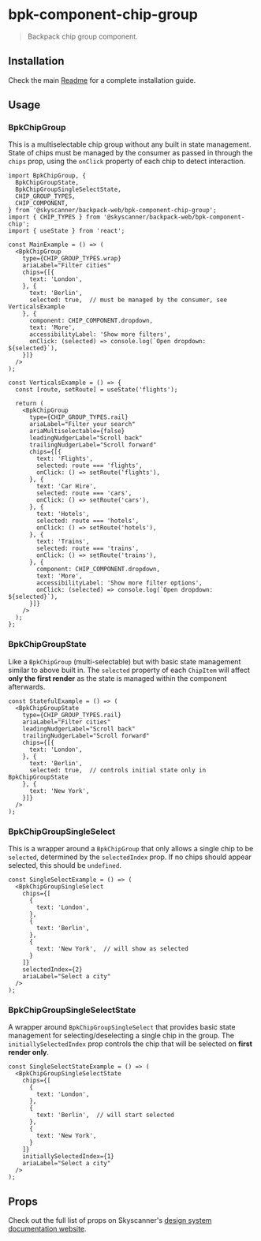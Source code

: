# bpk-component-chip-group

> Backpack chip group component.

## Installation

Check the main [Readme](https://github.com/skyscanner/backpack#usage) for a complete installation guide.

## Usage

### BpkChipGroup

This is a multiselectable chip group without any built in state management. State of chips must be managed by the consumer as passed in through the `chips` prop, using the `onClick` property of each chip to detect interaction.

```tsx
import BpkChipGroup, {
  BpkChipGroupState,
  BpkChipGroupSingleSelectState,
  CHIP_GROUP_TYPES,
  CHIP_COMPONENT,
} from '@skyscanner/backpack-web/bpk-component-chip-group';
import { CHIP_TYPES } from '@skyscanner/backpack-web/bpk-component-chip';
import { useState } from 'react';

const MainExample = () => (
  <BpkChipGroup
    type={CHIP_GROUP_TYPES.wrap}
    ariaLabel="Filter cities"
    chips={[{
      text: 'London',
    }, {
      text: 'Berlin',
      selected: true,  // must be managed by the consumer, see VerticalsExample
    }, {
      component: CHIP_COMPONENT.dropdown,
      text: 'More',
      accessibilityLabel: 'Show more filters',
      onClick: (selected) => console.log(`Open dropdown: ${selected}`),
    }]}
  />
);

const VerticalsExample = () => {
  const [route, setRoute] = useState('flights');

  return (
    <BpkChipGroup
      type={CHIP_GROUP_TYPES.rail}
      ariaLabel="Filter your search"
      ariaMultiselectable={false}
      leadingNudgerLabel="Scroll back"
      trailingNudgerLabel="Scroll forward"
      chips={[{
        text: 'Flights',
        selected: route === 'flights',
        onClick: () => setRoute('flights'),
      }, {
        text: 'Car Hire',
        selected: route === 'cars',
        onClick: () => setRoute('cars'),
      }, {
        text: 'Hotels',
        selected: route === 'hotels',
        onClick: () => setRoute('hotels'),
      }, {
        text: 'Trains',
        selected: route === 'trains',
        onClick: () => setRoute('trains'),
      }, {
        component: CHIP_COMPONENT.dropdown,
        text: 'More',
        accessibilityLabel: 'Show more filter options',
        onClick: (selected) => console.log(`Open dropdown: ${selected}`),
      }]}
    />
  );
};
```

### BpkChipGroupState

Like a `BpkChipGroup` (multi-selectable) but with basic state management similar to above built in. The `selected` property of each `ChipItem` will affect **only the first render** as the state is managed within the component afterwards.

```tsx
const StatefulExample = () => (
  <BpkChipGroupState
    type={CHIP_GROUP_TYPES.rail}
    ariaLabel="Filter cities"
    leadingNudgerLabel="Scroll back"
    trailingNudgerLabel="Scroll forward"
    chips={[{
      text: 'London',
    }, {
      text: 'Berlin',
      selected: true,  // controls initial state only in BpkChipGroupState
    }, {
      text: 'New York',
    }]}
  />
);
```

### BpkChipGroupSingleSelect

This is a wrapper around a `BpkChipGroup` that only allows a single chip to be `selected`, determined by the `selectedIndex` prop. If no chips should appear selected, this should be `undefined`.

```tsx
const SingleSelectExample = () => (
  <BpkChipGroupSingleSelect
    chips={[
      {
        text: 'London',
      },
      {
        text: 'Berlin',
      },
      {
        text: 'New York',  // will show as selected
      }
    ]}
    selectedIndex={2}
    ariaLabel="Select a city"
  />
);
```

### BpkChipGroupSingleSelectState

A wrapper around `BpkChipGroupSingleSelect` that provides basic state management for selecting/deselecting a single chip in the group. The `initiallySelectedIndex` prop controls the chip that will be selected on **first render only**.

```tsx
const SingleSelectStateExample = () => (
  <BpkChipGroupSingleSelectState
    chips={[
      {
        text: 'London',
      },
      {
        text: 'Berlin',  // will start selected
      },
      {
        text: 'New York',
      }
    ]}
    initiallySelectedIndex={1}
    ariaLabel="Select a city"
  />
);
```


## Props

Check out the full list of props on Skyscanner's [design system documentation website](https://www.skyscanner.design/latest/components/chip-group/web-4eQsMvYv).
